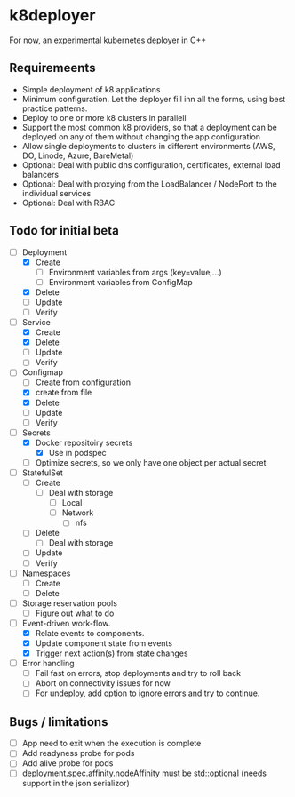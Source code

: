 # k8deployer
For now, an experimental kubernetes deployer in C++

## Requiremeents
- Simple deployment of k8 applications
- Minimum configuration. Let the deployer fill inn all the forms, using best practice patterns.
- Deploy to one or more k8 clusters in parallell
- Support the most common k8 providers, so that a deployment can be deployed on any of them without changing the app configuration
- Allow single deployments to clusters in different environments (AWS, DO, Linode, Azure, BareMetal)
- Optional: Deal with public dns configuration, certificates, external load balancers
- Optional: Deal with proxying from the LoadBalancer / NodePort to the individual services
- Optional: Deal with RBAC

## Todo for initial beta

- [ ] Deployment
    - [x] Create
        - [ ] Environment variables from args (key=value,...)
        - [ ] Environment variables from ConfigMap
    - [x] Delete
    - [ ] Update
    - [ ] Verify

- [ ] Service
    - [x] Create
    - [x] Delete
    - [ ] Update
    - [ ] Verify

- [ ] Configmap
    - [ ] Create from configuration
    - [x] create from file
    - [x] Delete
    - [ ] Update
    - [ ] Verify

- [ ] Secrets
    - [x] Docker repositoiry secrets
        - [x] Use in podspec
    - [ ] Optimize secrets, so we only have one object per actual secret

- [ ] StatefulSet
    - [ ] Create
        - [ ] Deal with storage
            - [ ] Local
            - [ ] Network
                - [ ] nfs
    - [ ] Delete
        - [ ] Deal with storage
    - [ ] Update
    - [ ] Verify

- [ ] Namespaces
    - [ ] Create
    - [ ] Delete

- [ ] Storage reservation pools
    - [ ] Figure out what to do

- [ ] Event-driven work-flow.
    - [x] Relate events to components.
    - [x] Update component state from events
    - [x] Trigger next action(s) from state changes

- [ ] Error handling
    - [ ] Fail fast on errors, stop deployments and try to roll back
    - [ ] Abort on connectivity issues for now
    - [ ] For undeploy, add option to ignore errors and try to continue.

## Bugs / limitations
- [ ] App need to exit when the execution is complete
- [ ] Add readyness probe for pods
- [ ] Add alive probe for pods
- [ ] deployment.spec.affinity.nodeAffinity must be std::optional (needs support in the json serializor)
